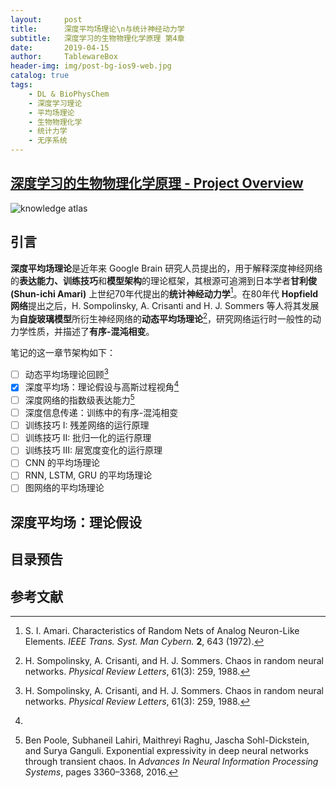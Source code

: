 ```yaml
---
layout:     post
title:      深度平均场理论\n与统计神经动力学
subtitle:   深度学习的生物物理化学原理 第4章
date:       2019-04-15
author:     TablewareBox
header-img: img/post-bg-ios9-web.jpg
catalog: true
tags:
    - DL & BioPhysChem
    - 深度学习理论
    - 平均场理论
    - 生物物理化学
    - 统计力学
    - 无序系统
---
```


## [深度学习的生物物理化学原理 - Project Overview](https://tablewarebox.github.io/2019/02/16/DL_BioPhysChem_content/)

![knowledge atlas](https://tablewarebox.files.wordpress.com/2018/11/concept-map-81.png)

## 引言

**深度平均场理论**是近年来 Google Brain 研究人员提出的，用于解释深度神经网络的**表达能力、训练技巧**和**模型架构**的理论框架，其根源可追溯到日本学者**甘利俊(Shun-ichi Amari)** 上世纪70年代提出的**统计神经动力学**[^1]。在80年代 **Hopfield 网络**提出之后，H. Sompolinsky, A. Crisanti and H. J. Sommers 等人将其发展为**自旋玻璃模型**所衍生神经网络的**动态平均场理论**[^2]，研究网络运行时一般性的动力学性质，并描述了**有序-混沌相变**。

笔记的这一章节架构如下：

- [ ] 动态平均场理论回顾[^2]
- [x] 深度平均场：理论假设与高斯过程视角[^4]
- [ ] 深度网络的指数级表达能力[^3]
- [ ] 深度信息传递：训练中的有序-混沌相变
- [ ] 训练技巧 I: 残差网络的运行原理
- [ ] 训练技巧 II: 批归一化的运行原理
- [ ] 训练技巧 III: 层宽度变化的运行原理
- [ ] CNN 的平均场理论
- [ ] RNN, LSTM, GRU 的平均场理论
- [ ] 图网络的平均场理论

## 深度平均场：理论假设

## 

## 目录预告



## 参考文献

[^1]: S. I. Amari. Characteristics of Random Nets of Analog Neuron-Like Elements. *IEEE Trans. Syst. Man Cybern.* **2**, 643 (1972).

[^2]: H. Sompolinsky, A. Crisanti, and H. J. Sommers. Chaos in random neural networks. *Physical Review Letters*, 61(3): 259, 1988.

[^3]: Ben Poole, Subhaneil Lahiri, Maithreyi Raghu, Jascha Sohl-Dickstein, and Surya Ganguli. Exponential expressivity in deep neural networks through transient chaos. In *Advances In Neural Information Processing Systems*, pages 3360–3368, 2016.

[^4]: 